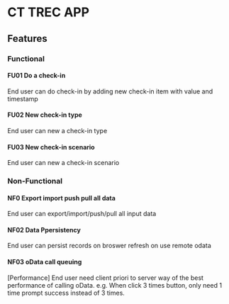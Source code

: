 # CT TREC APP

## Features

### Functional

#### FU01 Do a check-in

End user can do check-in by adding new check-in item with value and timestamp

#### FU02 New check-in type

End user can new a check-in type

#### FU03 New check-in scenario

End user can new a check-in scenario

### Non-Functional

#### NF0 Export import push pull all data

End user can export/import/push/pull all input data

#### NF02 Data Ppersistency

End user can persist records on broswer refresh on use remote odata

#### NF03 oData call queuing

[Performance] End user need client priori to server way of the best performance of calling oData. e.g. When click 3 times button, only need 1 time prompt success instead of 3 times.
